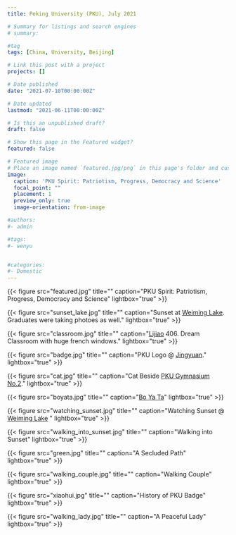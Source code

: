 ```yaml
---
title: Peking University (PKU), July 2021

# Summary for listings and search engines
# summary:

#tag
tags: [China, University, Beijing]

# Link this post with a project
projects: []

# Date published
date: "2021-07-10T00:00:00Z"

# Date updated
lastmod: "2021-06-11T00:00:00Z"

# Is this an unpublished draft?
draft: false

# Show this page in the Featured widget?
featured: false

# Featured image
# Place an image named `featured.jpg/png` in this page's folder and customize its options here.
image:
  caption: 'PKU Spirit: Patriotism, Progress, Democracy and Science'
  focal_point: ""
  placement: 1
  preview_only: true
  image-orientation: from-image

#authors:
#- admin

#tags:
#- wenyu


#categories:
#- Domestic
---
```


{{< figure src="featured.jpg" title="" caption="PKU Spirit: Patriotism, Progress, Democracy and Science" lightbox="true" >}}

{{< figure src="sunset_lake.jpg" title="" caption="Sunset at [Weiming Lake](https://maps.google.com?q=Weiming%20Lake,%20Haidian%20District,%20China&ftid=0x35f056b10cc7b31b:0xf0e97f855f54abab&hl=en-CN&gl=cn&entry=gps&lucs=s2se). Graduates were taking photoes as well." lightbox="true" >}}

{{< figure src="classroom.jpg" title="" caption="[Lijiao](https://goo.gl/maps/Xfd4o4dSfmYA7ASr8) 406. Dream Classroom with huge french windows." lightbox="true" >}}

{{< figure src="badge.jpg" title="" caption="PKU Logo @ [Jingyuan](https://goo.gl/maps/hUV9fKePGor3biUn8)." lightbox="true" >}}

{{< figure src="cat.jpg" title="" caption="Cat Beside [PKU Gymnasium No.2](https://goo.gl/maps/vdZXX8Gm8femMtoKA)." lightbox="true" >}}

{{< figure src="boyata.jpg" title="" caption="[Bo Ya Ta](https://goo.gl/maps/HJFRHRSz45cM72Hm8)" lightbox="true" >}}

{{< figure src="watching_sunset.jpg" title="" caption="Watching Sunset @ [Weiming Lake](https://maps.google.com?q=Weiming%20Lake,%20Haidian%20District,%20China&ftid=0x35f056b10cc7b31b:0xf0e97f855f54abab&hl=en-CN&gl=cn&entry=gps&lucs=s2se) " lightbox="true"  >}}

{{< figure src="walking_into_sunset.jpg" title="" caption="Walking into Sunset" lightbox="true" >}}

{{< figure src="green.jpg" title="" caption="A Secluded Path" lightbox="true" >}}

{{< figure src="walking_couple.jpg" title="" caption="Walking Couple" lightbox="true" >}}

{{< figure src="xiaohui.jpg" title="" caption="History of PKU Badge" lightbox="true" >}}

{{< figure src="walking_lady.jpg" title="" caption="A Peaceful Lady" lightbox="true" >}}



